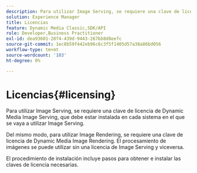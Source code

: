 ```yaml
---
description: Para utilizar Image Serving, se requiere una clave de licencia de Dynamic Media Image Serving, que debe estar instalada en cada sistema en el que se vaya a utilizar Image Serving.
solution: Experience Manager
title: Licencias
feature: Dynamic Media Classic,SDK/API
role: Developer,Business Practitioner
exl-id: dea93601-28f4-439d-9443-267bb8d8eefc
source-git-commit: 1ec8b59f442eb96c6c3f5f1405d57a38a86bd056
workflow-type: tm+mt
source-wordcount: '103'
ht-degree: 0%

---
```


# Licencias{#licensing}

Para utilizar Image Serving, se requiere una clave de licencia de Dynamic Media Image Serving, que debe estar instalada en cada sistema en el que se vaya a utilizar Image Serving.

Del mismo modo, para utilizar Image Rendering, se requiere una clave de licencia de Dynamic Media Image Rendering. El procesamiento de imágenes se puede utilizar sin una licencia de Image Serving y viceversa.

El procedimiento de instalación incluye pasos para obtener e instalar las claves de licencia necesarias.
